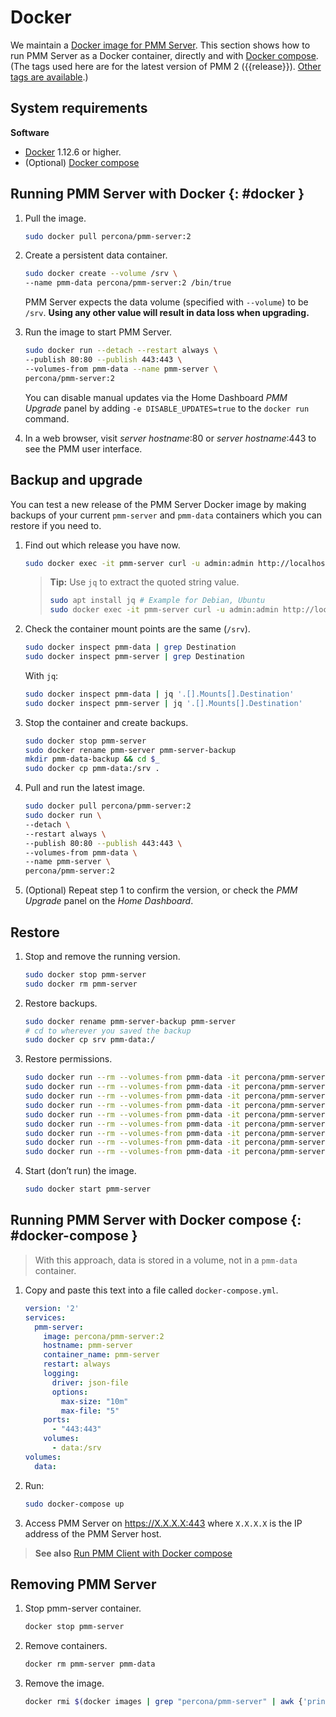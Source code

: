 # Docker

We maintain a [Docker image for PMM Server][DOCKERHUB]. This section shows how to run PMM Server as a Docker container, directly and with [Docker compose](#docker-compose). (The tags used here are for the latest version of PMM 2 ({{release}}). [Other tags are available][TAGS].)

## System requirements

**Software**

- [Docker](https://docs.docker.com/get-docker/) 1.12.6 or higher.
- (Optional) [Docker compose](https://docs.docker.com/compose/install/)

## Running PMM Server with Docker {: #docker }

1. Pull the image.

    ```sh
    sudo docker pull percona/pmm-server:2
    ```

1. Create a persistent data container.

    ```sh
    sudo docker create --volume /srv \
    --name pmm-data percona/pmm-server:2 /bin/true
    ```

    PMM Server expects the data volume (specified with `--volume`) to be `/srv`.  **Using any other value will result in data loss when upgrading.**

1. Run the image to start PMM Server.

    ```sh
    sudo docker run --detach --restart always \
    --publish 80:80 --publish 443:443 \
    --volumes-from pmm-data --name pmm-server \
    percona/pmm-server:2
    ```

    You can disable manual updates via the Home Dashboard *PMM Upgrade* panel by adding `-e DISABLE_UPDATES=true` to the `docker run` command.

1. In a web browser, visit *server hostname*:80 or *server hostname*:443 to see the PMM user interface.

## Backup and upgrade

You can test a new release of the PMM Server Docker image by making backups of your current `pmm-server` and `pmm-data` containers which you can restore if you need to.

1. Find out which release you have now.

    ```sh
    sudo docker exec -it pmm-server curl -u admin:admin http://localhost/v1/version
    ```

	> **Tip:** Use `jq` to extract the quoted string value.
	> ```sh
	> sudo apt install jq # Example for Debian, Ubuntu
	> sudo docker exec -it pmm-server curl -u admin:admin http://localhost/v1/version | jq .version
	> ```

2. Check the container mount points are the same (`/srv`).

    ```sh
    sudo docker inspect pmm-data | grep Destination
    sudo docker inspect pmm-server | grep Destination
    ```

    With `jq`:

    ```sh
    sudo docker inspect pmm-data | jq '.[].Mounts[].Destination'
    sudo docker inspect pmm-server | jq '.[].Mounts[].Destination'
    ```

3. Stop the container and create backups.

    ```sh
    sudo docker stop pmm-server
    sudo docker rename pmm-server pmm-server-backup
    mkdir pmm-data-backup && cd $_
    sudo docker cp pmm-data:/srv .
    ```

4. Pull and run the latest image.

    ```sh
    sudo docker pull percona/pmm-server:2
    sudo docker run \
    --detach \
    --restart always \
    --publish 80:80 --publish 443:443 \
    --volumes-from pmm-data \
    --name pmm-server \
    percona/pmm-server:2
    ```

5. (Optional) Repeat step 1 to confirm the version, or check the *PMM Upgrade* panel on the *Home Dashboard*.

## Restore

1. Stop and remove the running version.

    ```sh
    sudo docker stop pmm-server
    sudo docker rm pmm-server
    ```

2. Restore backups.

    ```sh
    sudo docker rename pmm-server-backup pmm-server
    # cd to wherever you saved the backup
    sudo docker cp srv pmm-data:/
    ```

3. Restore permissions.

    ```sh
    sudo docker run --rm --volumes-from pmm-data -it percona/pmm-server:2 chown -R root:root /srv && \
    sudo docker run --rm --volumes-from pmm-data -it percona/pmm-server:2 chown -R pmm:pmm /srv/alertmanager && \
    sudo docker run --rm --volumes-from pmm-data -it percona/pmm-server:2 chown -R root:pmm /srv/clickhouse && \
    sudo docker run --rm --volumes-from pmm-data -it percona/pmm-server:2 chown -R grafana:grafana /srv/grafana && \
    sudo docker run --rm --volumes-from pmm-data -it percona/pmm-server:2 chown -R pmm:pmm /srv/logs && \
    sudo docker run --rm --volumes-from pmm-data -it percona/pmm-server:2 chown -R postgres:postgres /srv/postgres && \
    sudo docker run --rm --volumes-from pmm-data -it percona/pmm-server:2 chown -R pmm:pmm /srv/prometheus && \
    sudo docker run --rm --volumes-from pmm-data -it percona/pmm-server:2 chown -R pmm:pmm /srv/victoriametrics && \
    sudo docker run --rm --volumes-from pmm-data -it percona/pmm-server:2 chown -R postgres:postgres /srv/logs/postgresql.log
    ```

4. Start (don’t run) the image.

    ```sh
    sudo docker start pmm-server
    ```

## Running PMM Server with Docker compose {: #docker-compose }

<!-- thanks: https://gist.github.com/paskal -->

> With this approach, data is stored in a volume, not in a `pmm-data` container.

1. Copy and paste this text into a file called `docker-compose.yml`.

    ```yaml
    version: '2'
    services:
      pmm-server:
        image: percona/pmm-server:2
        hostname: pmm-server
        container_name: pmm-server
        restart: always
        logging:
          driver: json-file
          options:
            max-size: "10m"
            max-file: "5"
        ports:
          - "443:443"
        volumes:
          - data:/srv
    volumes:
      data:
    ```

2. Run:

    ```sh
    sudo docker-compose up
    ```

3. Access PMM Server on <https://X.X.X.X:443> where `X.X.X.X` is the IP address of the PMM Server host.

> **See also** [Run PMM Client with Docker compose][PMMC_COMPOSE]

## Removing PMM Server

1. Stop pmm-server container.

    ```sh
    docker stop pmm-server
    ```

2. Remove containers.

    ```sh
    docker rm pmm-server pmm-data
    ```

3. Remove the image.

    ```sh
    docker rmi $(docker images | grep "percona/pmm-server" | awk {'print $3'})
    ```

[TAGS]: https://hub.docker.com/r/percona/pmm-server/tags
[DOCKERHUB]: https://hub.docker.com/r/percona/pmm-server
[DOCKER_COMPOSE]: https://docs.docker.com/compose/
[PMMC_COMPOSE]: ../client/index.md#docker-compose

